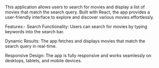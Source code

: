 This application allows users to search for movies and display a list of movies that match the search query. Built with React, the app provides a user-friendly interface to explore and discover various movies effortlessly.

Features:-
Search Functionality: Users can search for movies by typing keywords into the search bar.

Dynamic Results: The app fetches and displays movies that match the search query in real-time.

Responsive Design: The app is fully responsive and works seamlessly on desktops, tablets, and mobile devices.
